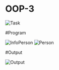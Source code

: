 # OOP-3

![Task](https://github.com/user-attachments/assets/3c5d4d59-3012-4d41-9749-ded9cc90547d)

#Program

![InfoPerson](https://github.com/user-attachments/assets/629e4dde-47b3-467e-98b5-e5f79d78197e)
![Person](https://github.com/user-attachments/assets/821a5a51-dc3a-4685-95b8-7d41ac6bb27a)

#Output

![Output](https://github.com/user-attachments/assets/0646c378-74c4-40dd-8dd0-16d431359913)
